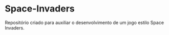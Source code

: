 # Space-Invaders
Repositório criado para auxiliar o desenvolvimento de um jogo estilo Space Invaders.
